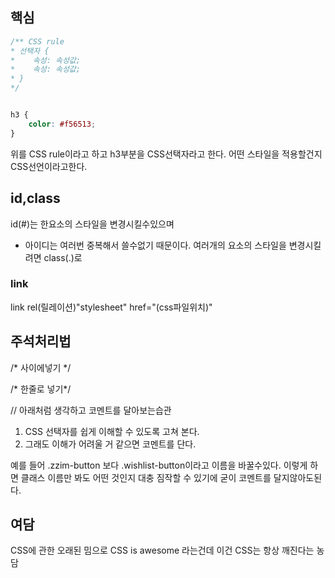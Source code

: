 ## 핵심
```CSS
/** CSS rule
* 선택자 {
*    속성: 속성값;
*    속성: 속성값;
* }
*/


h3 {
	color: #f56513;
}
```
위를 CSS rule이라고 하고
h3부분을 CSS선택자라고 한다.
어떤 스타일을 적용할건지 CSS선언이라고한다.

## id,class
id(#)는 한요소의 스타일을 변경시킬수있으며
- 아이디는 여러번 중복해서 쓸수없기 때문이다.
여러개의 요소의 스타일을 변경시킬려면 class(.)로 

### link
link rel(릴레이션)"stylesheet" href="(css파일위치)"

## 주석처리법
/*
	사이에넣기
\*/

/\* 한줄로 넣기\*/

// 아래처럼 생각하고 코멘트를 달아보는습관

1. CSS 선택자를 쉽게 이해할 수 있도록 고쳐 본다.
2. 그래도 이해가 어려울 거 같으면 코멘트를 단다.

예를 들어 .zzim-button 보다 .wishlist-button이라고 이름을 바꿀수있다.
이렇게 하면 클래스 이름만 봐도 어떤 것인지 대충 짐작할 수 있기에 굳이 코멘트를 달지않아도된다.

## 여담
CSS에 관한 오래된 밈으로 CSS is awesome 라는건데 이건 CSS는 항상 깨진다는 농담